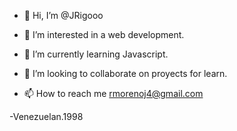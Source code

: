 - 👋 Hi, I’m @JRigooo

- 👀 I’m interested in a web development.

- 🌱 I’m currently learning Javascript.

- 💞️ I’m looking to collaborate on proyects for learn.

- 📫 How to reach me rmorenoj4@gmail.com

-Venezuelan.1998


